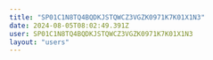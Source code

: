 ```yaml
---
title: "SP01C1N8TQ4BQDKJSTQWCZ3VGZK0971K7K01X1N3"
date: 2024-08-05T08:02:49.391Z
user: SP01C1N8TQ4BQDKJSTQWCZ3VGZK0971K7K01X1N3
layout: "users"
---
```

    